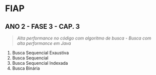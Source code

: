 # FIAP 
## ANO 2 - FASE 3 - CAP. 3
> *Alta performance no código com algoritmo de busca - Busca com alta performance em Java*

1. Busca Sequencial Exaustiva
2. Busca Sequencial
3. Busca Sequencial Indexada
4. Busca Binária
